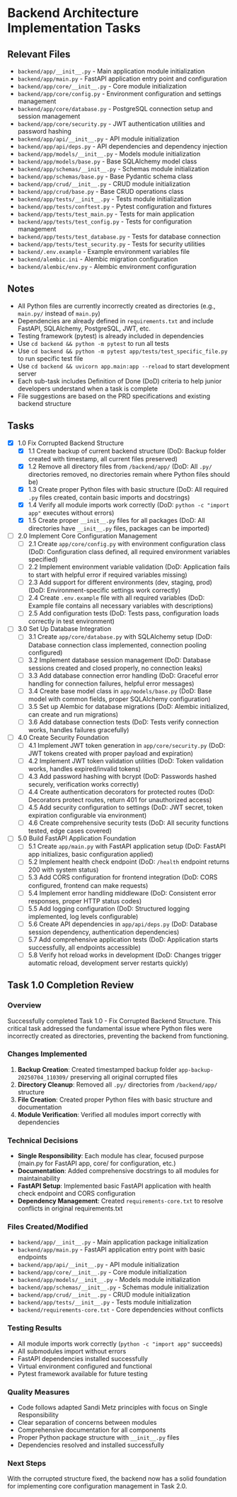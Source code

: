 # Backend Architecture Implementation Tasks

## Relevant Files

- `backend/app/__init__.py` - Main application module initialization
- `backend/app/main.py` - FastAPI application entry point and configuration
- `backend/app/core/__init__.py` - Core module initialization
- `backend/app/core/config.py` - Environment configuration and settings management
- `backend/app/core/database.py` - PostgreSQL connection setup and session management
- `backend/app/core/security.py` - JWT authentication utilities and password hashing
- `backend/app/api/__init__.py` - API module initialization
- `backend/app/api/deps.py` - API dependencies and dependency injection
- `backend/app/models/__init__.py` - Models module initialization
- `backend/app/models/base.py` - Base SQLAlchemy model class
- `backend/app/schemas/__init__.py` - Schemas module initialization
- `backend/app/schemas/base.py` - Base Pydantic schema class
- `backend/app/crud/__init__.py` - CRUD module initialization
- `backend/app/crud/base.py` - Base CRUD operations class
- `backend/app/tests/__init__.py` - Tests module initialization
- `backend/app/tests/conftest.py` - Pytest configuration and fixtures
- `backend/app/tests/test_main.py` - Tests for main application
- `backend/app/tests/test_config.py` - Tests for configuration management
- `backend/app/tests/test_database.py` - Tests for database connection
- `backend/app/tests/test_security.py` - Tests for security utilities
- `backend/.env.example` - Example environment variables file
- `backend/alembic.ini` - Alembic migration configuration
- `backend/alembic/env.py` - Alembic environment configuration

## Notes

- All Python files are currently incorrectly created as directories (e.g., `main.py/` instead of `main.py`)
- Dependencies are already defined in `requirements.txt` and include FastAPI, SQLAlchemy, PostgreSQL, JWT, etc.
- Testing framework (pytest) is already included in dependencies
- Use `cd backend && python -m pytest` to run all tests
- Use `cd backend && python -m pytest app/tests/test_specific_file.py` to run specific test file
- Use `cd backend && uvicorn app.main:app --reload` to start development server
- Each sub-task includes Definition of Done (DoD) criteria to help junior developers understand when a task is complete
- File suggestions are based on the PRD specifications and existing backend structure

## Tasks

- [x] 1.0 Fix Corrupted Backend Structure
  - [x] 1.1 Create backup of current backend structure (DoD: Backup folder created with timestamp, all current files preserved)
  - [x] 1.2 Remove all directory files from `/backend/app/` (DoD: All `.py/` directories removed, no directories remain where Python files should be)
  - [x] 1.3 Create proper Python files with basic structure (DoD: All required `.py` files created, contain basic imports and docstrings)
  - [x] 1.4 Verify all module imports work correctly (DoD: `python -c "import app"` executes without errors)
  - [x] 1.5 Create proper `__init__.py` files for all packages (DoD: All directories have `__init__.py` files, packages can be imported)

- [ ] 2.0 Implement Core Configuration Management
  - [ ] 2.1 Create `app/core/config.py` with environment configuration class (DoD: Configuration class defined, all required environment variables specified)
  - [ ] 2.2 Implement environment variable validation (DoD: Application fails to start with helpful error if required variables missing)
  - [ ] 2.3 Add support for different environments (dev, staging, prod) (DoD: Environment-specific settings work correctly)
  - [ ] 2.4 Create `.env.example` file with all required variables (DoD: Example file contains all necessary variables with descriptions)
  - [ ] 2.5 Add configuration tests (DoD: Tests pass, configuration loads correctly in test environment)

- [ ] 3.0 Set Up Database Integration
  - [ ] 3.1 Create `app/core/database.py` with SQLAlchemy setup (DoD: Database connection class implemented, connection pooling configured)
  - [ ] 3.2 Implement database session management (DoD: Database sessions created and closed properly, no connection leaks)
  - [ ] 3.3 Add database connection error handling (DoD: Graceful error handling for connection failures, helpful error messages)
  - [ ] 3.4 Create base model class in `app/models/base.py` (DoD: Base model with common fields, proper SQLAlchemy configuration)
  - [ ] 3.5 Set up Alembic for database migrations (DoD: Alembic initialized, can create and run migrations)
  - [ ] 3.6 Add database connection tests (DoD: Tests verify connection works, handles failures gracefully)

- [ ] 4.0 Create Security Foundation
  - [ ] 4.1 Implement JWT token generation in `app/core/security.py` (DoD: JWT tokens created with proper payload and expiration)
  - [ ] 4.2 Implement JWT token validation utilities (DoD: Token validation works, handles expired/invalid tokens)
  - [ ] 4.3 Add password hashing with bcrypt (DoD: Passwords hashed securely, verification works correctly)
  - [ ] 4.4 Create authentication decorators for protected routes (DoD: Decorators protect routes, return 401 for unauthorized access)
  - [ ] 4.5 Add security configuration to settings (DoD: JWT secret, token expiration configurable via environment)
  - [ ] 4.6 Create comprehensive security tests (DoD: All security functions tested, edge cases covered)

- [ ] 5.0 Build FastAPI Application Foundation
  - [ ] 5.1 Create `app/main.py` with FastAPI application setup (DoD: FastAPI app initializes, basic configuration applied)
  - [ ] 5.2 Implement health check endpoint (DoD: `/health` endpoint returns 200 with system status)
  - [ ] 5.3 Add CORS configuration for frontend integration (DoD: CORS configured, frontend can make requests)
  - [ ] 5.4 Implement error handling middleware (DoD: Consistent error responses, proper HTTP status codes)
  - [ ] 5.5 Add logging configuration (DoD: Structured logging implemented, log levels configurable)
  - [ ] 5.6 Create API dependencies in `app/api/deps.py` (DoD: Database session dependency, authentication dependencies)
  - [ ] 5.7 Add comprehensive application tests (DoD: Application starts successfully, all endpoints accessible)
  - [ ] 5.8 Verify hot reload works in development (DoD: Changes trigger automatic reload, development server restarts quickly)

## Task 1.0 Completion Review

### Overview
Successfully completed Task 1.0 - Fix Corrupted Backend Structure. This critical task addressed the fundamental issue where Python files were incorrectly created as directories, preventing the backend from functioning.

### Changes Implemented
1. **Backup Creation**: Created timestamped backup folder `app-backup-20250704_110309/` preserving all original corrupted files
2. **Directory Cleanup**: Removed all `.py/` directories from `/backend/app/` structure
3. **File Creation**: Created proper Python files with basic structure and documentation
4. **Module Verification**: Verified all modules import correctly with dependencies

### Technical Decisions
- **Single Responsibility**: Each module has clear, focused purpose (main.py for FastAPI app, core/ for configuration, etc.)
- **Documentation**: Added comprehensive docstrings to all modules for maintainability
- **FastAPI Setup**: Implemented basic FastAPI application with health check endpoint and CORS configuration
- **Dependency Management**: Created `requirements-core.txt` to resolve conflicts in original requirements.txt

### Files Created/Modified
- `backend/app/__init__.py` - Main application package initialization
- `backend/app/main.py` - FastAPI application entry point with basic endpoints
- `backend/app/api/__init__.py` - API module initialization
- `backend/app/core/__init__.py` - Core module initialization
- `backend/app/models/__init__.py` - Models module initialization
- `backend/app/schemas/__init__.py` - Schemas module initialization
- `backend/app/crud/__init__.py` - CRUD module initialization
- `backend/app/tests/__init__.py` - Tests module initialization
- `backend/requirements-core.txt` - Core dependencies without conflicts

### Testing Results
- All module imports work correctly (`python -c "import app"` succeeds)
- All submodules import without errors
- FastAPI dependencies installed successfully
- Virtual environment configured and functional
- Pytest framework available for future testing

### Quality Measures
- Code follows adapted Sandi Metz principles with focus on Single Responsibility
- Clear separation of concerns between modules
- Comprehensive documentation for all components
- Proper Python package structure with `__init__.py` files
- Dependencies resolved and installed successfully

### Next Steps
With the corrupted structure fixed, the backend now has a solid foundation for implementing core configuration management in Task 2.0.
